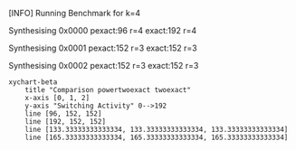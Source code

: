 [INFO] Running Benchmark for k=4

Synthesising 0x0000 pexact:96 r=4 exact:192 r=4

Synthesising 0x0001 pexact:152 r=3 exact:152 r=3

Synthesising 0x0002 pexact:152 r=3 exact:152 r=3

```mermaid
xychart-beta
    title "Comparison powertwoexact twoexact"
    x-axis [0, 1, 2]
    y-axis "Switching Activity" 0-->192
    line [96, 152, 152]
    line [192, 152, 152]
    line [133.33333333333334, 133.33333333333334, 133.33333333333334]
    line [165.33333333333334, 165.33333333333334, 165.33333333333334]
```

